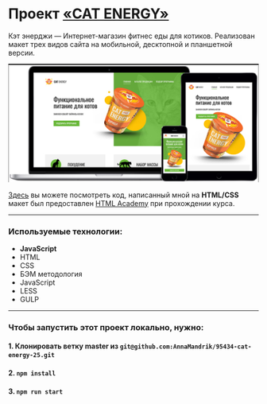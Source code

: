 # Проект [«CAT ENERGY»](https://95434-cat-energy-25.vercel.app//)

Кэт энерджи — Интернет-магазин фитнес еды для котиков. Реализован макет трех видов сайта на мобильной, десктопной и планшетной версии.

<img src="https://github.com/AnnaMandrik/95434-cat-energy-25/blob/master/source/img/promo.png" alt="keksobooking app">


[Здесь](https://github.com/AnnaMandrik/95434-cat-energy-25) вы можете посмотреть код, написанный мной на **HTML/CSS** <br>
макет был предоставлен [HTML Academy](https://htmlacademy.ru/) при прохождении курса.

---

### Используемые технологии:

* **JavaScript**
* HTML
* CSS
* БЭМ методология
* JavaScript
* LESS
* GULP

---

### Чтобы запустить этот проект локально, нужно:

#### 1. Клонировать ветку master из `git@github.com:AnnaMandrik/95434-cat-energy-25.git`

#### 2. `npm install`

#### 3. `npm run start`
